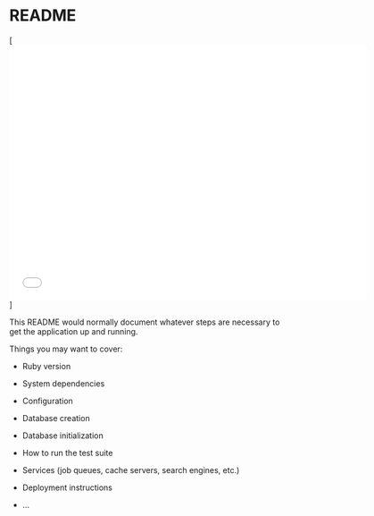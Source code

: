 # README


[<iframe src='//gifs.com/embed/fridger-k8gqwN' frameborder='0' scrolling='no' width='640px' height='456px' style='-webkit-backface-visibility: hidden;-webkit-transform: scale(1);' ></iframe>]

This README would normally document whatever steps are necessary to get the
application up and running.

Things you may want to cover:

* Ruby version

* System dependencies

* Configuration

* Database creation

* Database initialization

* How to run the test suite

* Services (job queues, cache servers, search engines, etc.)

* Deployment instructions

* ...


